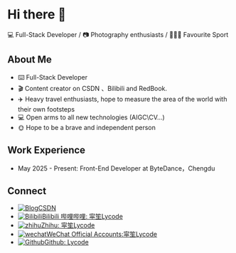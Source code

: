 # Hi there 👋 

💻 Full-Stack Developer / 📷 Photography enthusiasts / 🏸🏀🎱 Favourite Sport

## About Me
 
- ⌨️ Full-Stack Developer
- 🎬 Content creator on CSDN 、Bilibili and RedBook.
- ✈️ Heavy travel enthusiasts, hope to measure the area of the world with their own footsteps
- 💻 Open arms to all new technologies (AIGC\CV\...)
- 🌞 Hope to be a brave and independent person

## Work Experience

- May 2025 - Present: Front-End Developer at ByteDance，Chengdu

## Connect

- [![Blog](https://static.is26.com/tmp/icons/blog.svg)](https://blog.csdn.net/weixin_53024882)[CSDN](https://blog.csdn.net/weixin_53024882)
- [![Bilibili](https://static.is26.com/tmp/icons/bilibili.svg)](https://space.bilibili.com/487767749)[Bilibili 哔哩哔哩: 寜笙Lycode](https://space.bilibili.com/487767749)
- [![zhihu](https://static.is26.com/tmp/icons/zhihu.svg)](https://www.zhihu.com/people/lyzhu-sheng/)[Zhihu: 寜笙Lycode](https://www.zhihu.com/people/lyzhu-sheng/)
- [![wechat](https://static.is26.com/tmp/icons/wechat.svg)]()[WeChat Official Accounts:寜笙Lycode]()
- [![Github](https://static.is26.com/tmp/icons/github.svg)](https://github.com/lycode1202)[Github: Lycode](https://github.com/lycode1202)
